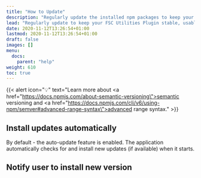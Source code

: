 ```yaml
---
title: "How to Update"
description: "Regularly update the installed npm packages to keep your Doks website stable, usable, and secure."
lead: "Regularly update to keep your FSC Utilities Plugin stable, usable, and secure."
date: 2020-11-12T13:26:54+01:00
lastmod: 2020-11-12T13:26:54+01:00
draft: false
images: []
menu: 
  docs:
    parent: "help"
weight: 610
toc: true
---
```


{{< alert icon="💡" text="Learn more about <a href=\"https://docs.npmjs.com/about-semantic-versioning\">semantic versioning</a> and <a href=\"https://docs.npmjs.com/cli/v6/using-npm/semver#advanced-range-syntax\">advanced range syntax</a>." >}}

## Install updates automatically

By default - the auto-update feature is enabled. The application automatically checks for and install new updates (if available) when it starts.

## Notify user to install new version
